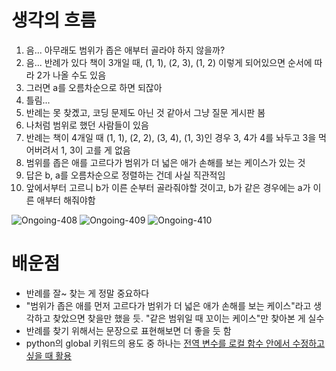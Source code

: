 # 생각의 흐름
1. 음... 아무래도 범위가 좁은 애부터 골라야 하지 않을까?
2. 음... 반례가 있다 책이 3개일 때, (1, 1), (2, 3), (1, 2) 이렇게 되어있으면 순서에 따라 2가 나올 수도 있음
3. 그러면 a를 오름차순으로 하면 되잖아
4. 틀림...
5. 반례는 못 찾곘고, 코딩 문제도 아닌 것 같아서 그냥 질문 게시판 봄
6. 나처럼 범위로 했던 사람들이 있음
7. 반례는 책이 4개일 때 (1, 1), (2, 2), (3, 4), (1, 3)인 경우 3, 4가 4를 놔두고 3을 먹어버려서 1, 3이 고를 게 없음
8. 범위를 좁은 애를 고르다가 범위가 더 넓은 애가 손해를 보는 케이스가 있는 것
9. 답은 b, a를 오름차순으로 정렬하는 건데 사실 직관적임
10. 앞에서부터 고르니 b가 이른 순부터 골라줘야할 것이고, b가 같은 경우에는 a가 이른 애부터 해줘야함

![Ongoing-408](https://github.com/user-attachments/assets/20074501-8451-4c0a-9cc0-7efeae9e1485)
![Ongoing-409](https://github.com/user-attachments/assets/7d3da027-3c0f-4079-b956-e619a7d57213)
![Ongoing-410](https://github.com/user-attachments/assets/104614f3-f3e6-4afe-ab0a-faea31f754ea)

# 배운점
- 반례를 잘~ 찾는 게 정말 중요하다
- "범위가 좁은 애를 먼저 고르다가 범위가 더 넓은 애가 손해를 보는 케이스"라고 생각하고 찾았으면 찾을만 했을 듯. "같은 범위일 때 꼬이는 케이스"만 찾아본 게 실수
- 반례를 찾기 위해서는 문장으로 표현해보면 더 좋을 듯 함
- python의 global 키워드의 용도 중 하나는 [전역 변수를 로컬 함수 안에서 수정하고 싶을 때 활용](https://www.w3schools.com/python/python_variables_global.asp#:~:text=Also%2C%20use%20the%20global%20keyword%20if%20you%20want%20to%20change%20a%20global%20variable%20inside%20a%20function.)
